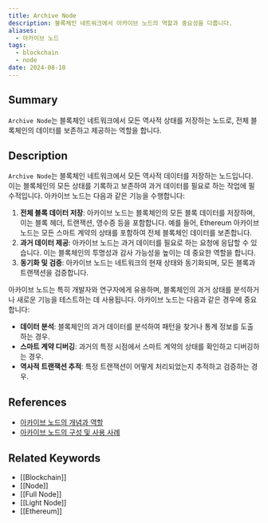 ```yaml
---
title: Archive Node
description: 블록체인 네트워크에서 아카이브 노드의 역할과 중요성을 다룹니다.
aliases:
  - 아카이브 노드
tags:
  - blockchain
  - node
date: 2024-08-10
---
```


## Summary

`Archive Node`는 블록체인 네트워크에서 모든 역사적 상태를 저장하는 노드로, 전체 블록체인의 데이터를 보존하고 제공하는 역할을 합니다.

## Description

`Archive Node`는 블록체인 네트워크에서 모든 역사적 데이터를 저장하는 노드입니다. 이는 블록체인의 모든 상태를 기록하고 보존하여 과거 데이터를 필요로 하는 작업에 필수적입니다. 아카이브 노드는 다음과 같은 기능을 수행합니다:

1. **전체 블록 데이터 저장**: 아카이브 노드는 블록체인의 모든 블록 데이터를 저장하며, 이는 블록 헤더, 트랜잭션, 영수증 등을 포함합니다. 예를 들어, Ethereum 아카이브 노드는 모든 스마트 계약의 상태를 포함하여 전체 블록체인 데이터를 보존합니다.
2. **과거 데이터 제공**: 아카이브 노드는 과거 데이터를 필요로 하는 요청에 응답할 수 있습니다. 이는 블록체인의 투명성과 감사 가능성을 높이는 데 중요한 역할을 합니다.
3. **동기화 및 검증**: 아카이브 노드는 네트워크의 현재 상태와 동기화되며, 모든 블록과 트랜잭션을 검증합니다.

아카이브 노드는 특히 개발자와 연구자에게 유용하며, 블록체인의 과거 상태를 분석하거나 새로운 기능을 테스트하는 데 사용됩니다. 아카이브 노드는 다음과 같은 경우에 중요합니다:

- **데이터 분석**: 블록체인의 과거 데이터를 분석하여 패턴을 찾거나 통계 정보를 도출하는 경우.
- **스마트 계약 디버깅**: 과거의 특정 시점에서 스마트 계약의 상태를 확인하고 디버깅하는 경우.
- **역사적 트랜잭션 추적**: 특정 트랜잭션이 어떻게 처리되었는지 추적하고 검증하는 경우.

## References

- [아카이브 노드의 개념과 역할](https://ethereum.org/en/developers/docs/nodes-and-clients/archive-nodes/)
- [아카이브 노드의 구성 및 사용 사례](https://www.alchemy.com/overviews/archive-nodes)

## Related Keywords

- [[Blockchain]]
- [[Node]]
- [[Full Node]]
- [[Light Node]]
- [[Ethereum]]
